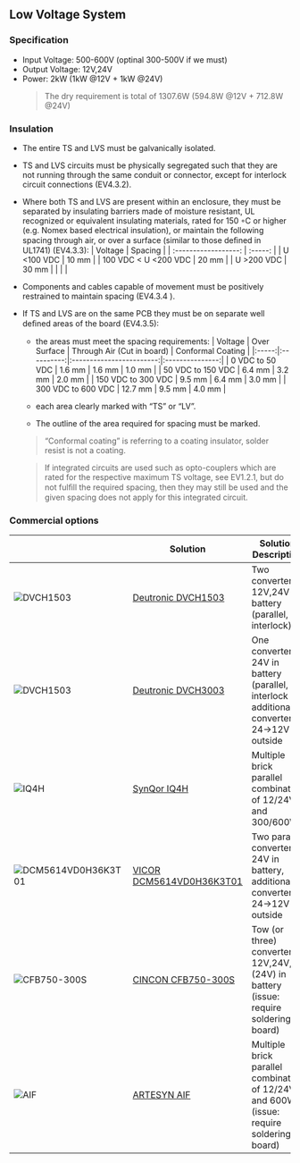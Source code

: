 ## Low Voltage System

### Specification
- Input Voltage: 500-600V (optinal 300-500V if we must)
- Output Voltage: 12V,24V
- Power: 2kW  (1kW @12V + 1kW @24V)
    > The dry requirement is total of 1307.6W (594.8W @12V + 712.8W @24V)


### Insulation
- The entire TS and LVS must be galvanically isolated.
- TS and LVS circuits must be physically segregated such that they are not running through the same conduit or connector, except for interlock circuit connections (EV4.3.2).
- Where both TS and LVS are present within an enclosure, they must be separated by insulating
barriers made of moisture resistant, UL recognized or equivalent insulating materials, rated
for 150 ◦C or higher (e.g. Nomex based electrical insulation), or maintain the following
spacing through air, or over a surface (similar to those deﬁned in UL1741) (EV4.3.3):
    | Voltage              | Spacing |
    | :------------------: | :-----: |
    | U <100 VDC           | 10 mm   |
    | 100 VDC < U <200 VDC | 20 mm   |
    | U >200 VDC           | 30 mm   |
    |                      |         |
- Components and cables capable of movement must be positively restrained to maintain
spacing (EV4.3.4 ).
- If TS and LVS are on the same PCB they must be on separate well deﬁned areas of the board (EV4.3.5):
    - the areas must meet the spacing requirements:
        | Voltage | Over Surface | Through Air (Cut in board) | Conformal Coating |
        |:-----:|:----------:|:------------------------:|:---------------:|
        | 0 VDC to 50 VDC | 1.6 mm | 1.6 mm | 1.0 mm |
        | 50 VDC to 150 VDC | 6.4 mm | 3.2 mm | 2.0 mm |
        | 150 VDC to 300 VDC | 9.5 mm | 6.4 mm | 3.0 mm |
        | 300 VDC to 600 VDC | 12.7 mm | 9.5 mm | 4.0 mm |

    - each area clearly marked with “TS” or “LV”. 
    - The outline of the area required for spacing must be marked.
    > “Conformal coating” is referring to a coating insulator, solder resist is not a coating.

    > If integrated circuits are used such as opto-couplers which are rated for the respective maximum TS voltage, see EV1.2.1, but do not fulﬁll the required spacing, then they may still be used and the given spacing does not apply for this integrated circuit.



### Commercial options

|                       | Solution                   | Solution Description                                                                         | Input Range | Output Range | Power        | Dimension                                                | Weight               | Cooling | Price            | Perusing Options         |
| --------------------- | -------------------------- | -------------------------------------------------------------------------------------------- | ----------- | ------------ | ------------ | -------------------------------------------------------- | -------------------- | ------- | ---------------- | ------------------------ |
| ![DVCH1503]           | [Deutronic DVCH1503]       | Two converters 12V,24V in battery (parallel, HV interlock)                                   | 400-800V    | 2-15V,2-30V  | 1500W (each) | 295.0x233.0x68.5mm (each)                                | <5kg (each)          | air     |                  |                          |
| ![DVCH1503]           | [Deutronic DVCH3003]       | One converter 24V in battery (parallel, HV interlock ), additional converter 24->12V outside | 400-800V    | 0-30V        | 3000W        | 295.0x233.0x68.5mm                                       | <5kg                 | air     |                  |                          |
| ![IQ4H]               | [SynQor IQ4H]              | Multiple brick parallel combination of 12/24V and 300/600W                                   | 180-425V    | 5-48V        | 300W,600W    | 119.02x63.14x13mm @600W, 63.14x60.6x12.57mm @300W (each) | 280g@600W, 134g@300W | air     |                  |                          |
| ![DCM5614VD0H36K3T01] | [VICOR DCM5614VD0H36K3T01] | Two parallel converters 24V in battery, additional converter 24->12V outside                 | 180-400V    | 22-36V       | 1300W        | 141.37 x 35.54 x 9.4mm  (each)                           | 215g (each)          | air     | $1,156.04 (each) | [VICOR_mouser]  26 weeks |
| ![CFB750-300S]        | [CINCON CFB750-300S]       | Tow (or three) converters 12V,24V,(24V) in battery   (issue: require soldering to board)     | 200-425V    | 12V,24V      | 750W (each)  | 116.8x61.0x12.7 mm                                       | 230g                 | air     | $290.00 (each)   | [CINCON_mouser] 3 weeks  |
| ![AIF]                | [ARTESYN AIF]              | Multiple brick parallel combination of 12/24V and 600W   (issue: require soldering to board) | 250-420V    | 12V,24V      | 600W (each)  | 116.8x61.0x12.7 mm                                       | 250g                 | air     |                  |                          |

[Deutronic DVCH1503]:https://www.deutronic.com/produkte/dvch1503-700/
[Deutronic DVCH3003]:https://www.deutronic.com/produkte/dvch3003/ 
[DVCH1503]:https://www.deutronic.com/wp-content/uploads/2020/01/DVCHx3.jpg

[SynQor IQ4H]:https://www.synqor.com/product-guide/industrial/dc-dc-converter/isolated/21/385-v
[IQ4H]:https://www.synqor.com/getmedia/7869317c-e05f-4d35-824e-810b6f9fea07/MPFC-115-3PH-270-FP_240x183?width=240&height=183&ext=.png

[VICOR DCM5614VD0H36K3T01]:http://www.vicorpower.com/products?productType=cfg&productKey=DCM5614VD0H36K3T01
[DCM5614VD0H36K3T01]:https://www.mouser.co.il/images/vicor/images/dcm5614bd0h36k3t05_SPL.jpg
[VICOR_mouser]:https://www.mouser.co.il/ProductDetail/Vicor/DCM5614VD0H36K3T01?qs=%2Fha2pyFadujxpTX5w83uwh8qt3NPJSNU4%252BJOG68aWU5dvBAx7hx4ZgJ53ARBlYqk

[CINCON CFB750-300S]:https://www.cincon.com/productdetail/CFB750-300S.html
[CFB750-300S]:https://www.mouser.co.il/images/cincon/images/CFB750-300S12_DSL.jpg
[CINCON_mouser]:https://www.mouser.co.il/ProductDetail/Cincon/CFB750-300S24?qs=W0yvOO0ixfGqq70Hb2lllQ%3D%3D

[ARTESYN AIF]:https://www.artesyn.com/power-supplies/websheet/560/aif-series
[AIF]:https://www.artesyn.com/assets/w530/5951471cf7.png

<!-- 1.[DVCH3000 Series]
    - https://www.deutronic.com/produkte/dvch3003/
    - https://www.deutronic.com/produkte/dvch1503-700/ -->
    
<!-- 1. [SynQor IQ4H Family](https://www.synqor.com/product-guide/industrial/dc-dc-converter/isolated/21/385-v) - multiple brick combination of 12/24V and 300/600W. parallel combination is a feature (include clock sync)
    - Input: 180-425V DC
    - Output: 12,24V each brick has fixed voltage (with trim option), 300/600W
    - Dimension: 119.02 * 63.14 * 13mm @600W, 63.14 * 60.6 * 12.57mm @300W
    - Weight: 280g@600W, 134g@300W
    - HV insulation - REINFORCED INSULATION input to output - need to check if it ia a galvanic isolation.
    - Price: 

    - Pros:
        - redundancy -->


<!-- 2. [VICOR DC-DC Isolated Regulated Converters](http://www.vicorpower.com/dc-dc/isolated-regulated/dcm) - multiple brick combination of 12/24V and 500W.
> More wattage option are available. up to 600W.
> Array (parallel) option ia available but require PCB 
    - Input: 160-420V DC
    - Output: 12,24V each brick has fixed voltage (with trim option), 500W
    - Dimension: 95.13*35.5*9.40mm 
    - Weight: 116g
    - HV insulation - isolated. not sure which class

    - Pros:
        - redundancy for the array option -->

<!-- 6. https://www.mouser.co.il/ProductDetail/Cincon/CFB750-300S24?qs=W0yvOO0ixfGqq70Hb2lllQ%3D%3D
https://www.mouser.co.il/ProductDetail/Cincon/CFB750-300S12N?qs=W0yvOO0ixfFssV7hjzvKNw%3D%3D -->

<!-- 
7. https://www.mouser.co.il/ProductDetail/XP-Power/QHL750300S24?qs=w%2Fv1CP2dgqrRwAzs8wcPvw%3D%3D
https://www.mouser.co.il/ProductDetail/XP-Power/QHL750300S12?qs=w%2Fv1CP2dgqpcbiw4MS5lhw%3D%3D


8. https://www.artesyn.com/power-supplies/websheet/560/aif-series
 -->
